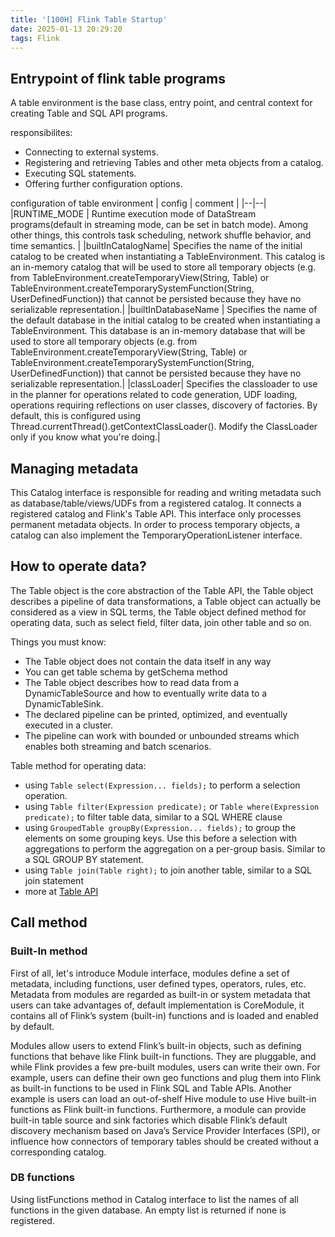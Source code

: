 ```yaml
---
title: '[100H] Flink Table Startup'
date: 2025-01-13 20:29:20
tags: Flink
---
```


## Entrypoint of flink table programs
A table environment is the base class, entry point, and central context for creating Table and SQL API programs.

responsibilites:
+ Connecting to external systems.
+ Registering and retrieving Tables and other meta objects from a catalog.
+ Executing SQL statements.
+ Offering further configuration options.

configuration of table environment
| config | comment |
|--|--|
|RUNTIME_MODE | Runtime execution mode of DataStream programs(default in streaming mode, can be set in batch mode). Among other things, this controls task scheduling, network shuffle behavior, and time semantics. |
|builtInCatalogName| Specifies the name of the initial catalog to be created when instantiating a TableEnvironment. This catalog is an in-memory catalog that will be used to store all temporary objects (e.g. from TableEnvironment.createTemporaryView(String, Table) or TableEnvironment.createTemporarySystemFunction(String, UserDefinedFunction)) that cannot be persisted because they have no serializable representation.|
|builtInDatabaseName | Specifies the name of the default database in the initial catalog to be created when instantiating a TableEnvironment. This database is an in-memory database that will be used to store all temporary objects (e.g. from TableEnvironment.createTemporaryView(String, Table) or TableEnvironment.createTemporarySystemFunction(String, UserDefinedFunction)) that cannot be persisted because they have no serializable representation.|
|classLoader| Specifies the classloader to use in the planner for operations related to code generation, UDF loading, operations requiring reflections on user classes, discovery of factories. By default, this is configured using Thread.currentThread().getContextClassLoader(). Modify the ClassLoader only if you know what you're doing.|

## Managing metadata

This Catalog interface is responsible for reading and writing metadata such as database/table/views/UDFs from a registered catalog. It connects a registered catalog and Flink's Table API. This interface only processes permanent metadata objects. In order to process temporary objects, a catalog can also implement the TemporaryOperationListener interface.

## How to operate data?

The Table object is the core abstraction of the Table API, the Table object describes a pipeline of data transformations, a Table object can actually be considered as a view in SQL terms, the Table object defined method for operating data, such as select field, filter data, join other table and so on.

Things you must know:
+ The Table object does not contain the data itself in any way
+ You can get table schema by getSchema method
+ The Table object describes how to read data from a DynamicTableSource and how to eventually write data to a DynamicTableSink.
+ The declared pipeline can be printed, optimized, and eventually executed in a cluster.
+ The pipeline can work with bounded or unbounded streams which enables both streaming and batch scenarios.

Table method for operating data:
+ using ```Table select(Expression... fields);``` to perform a selection operation.
+ using ```Table filter(Expression predicate);``` or ```Table where(Expression predicate);``` to filter table data, similar to a SQL WHERE clause
+ using ```GroupedTable groupBy(Expression... fields);``` to group the elements on some grouping keys. Use this before a selection with aggregations to perform the aggregation on a per-group basis. Similar to a SQL GROUP BY statement.
+ using ```Table join(Table right);``` to join another table, similar to a SQL join statement
+ more at [Table API](https://nightlies.apache.org/flink/flink-docs-master/docs/dev/table/tableapi/)

## Call method

### Built-In method

First of all, let's introduce Module interface, modules define a set of metadata, including functions, user defined types, operators, rules, etc. Metadata from modules are regarded as built-in or system metadata that users can take advantages of, default implementation is CoreModule, it contains all of Flink’s system (built-in) functions and is loaded and enabled by default.

Modules allow users to extend Flink’s built-in objects, such as defining functions that behave like Flink built-in functions. They are pluggable, and while Flink provides a few pre-built modules, users can write their own.
For example, users can define their own geo functions and plug them into Flink as built-in functions to be used in Flink SQL and Table APIs. Another example is users can load an out-of-shelf Hive module to use Hive built-in functions as Flink built-in functions.
Furthermore, a module can provide built-in table source and sink factories which disable Flink’s default discovery mechanism based on Java’s Service Provider Interfaces (SPI), or influence how connectors of temporary tables should be created without a corresponding catalog.

### DB functions

Using listFunctions method in Catalog interface to list the names of all functions in the given database. An empty list is returned if none is registered.
